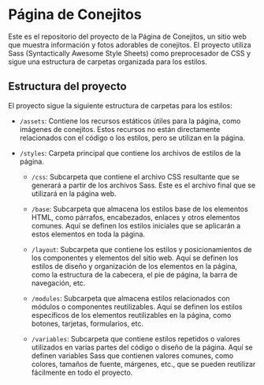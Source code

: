 # Página de Conejitos

Este es el repositorio del proyecto de la Página de Conejitos, un sitio web que muestra información y fotos adorables de conejitos. El proyecto utiliza Sass (Syntactically Awesome Style Sheets) como preprocesador de CSS y sigue una estructura de carpetas organizada para los estilos.

## Estructura del proyecto

El proyecto sigue la siguiente estructura de carpetas para los estilos:

- `/assets`: Contiene los recursos estáticos útiles para la página, como imágenes de conejitos. Estos recursos no están directamente relacionados con el código o los estilos, pero se utilizan en la página.

- `/styles`: Carpeta principal que contiene los archivos de estilos de la página.

  - `/css`: Subcarpeta que contiene el archivo CSS resultante que se generará a partir de los archivos Sass. Este es el archivo final que se utilizará en la página web.

  - `/base`: Subcarpeta que almacena los estilos base de los elementos HTML, como párrafos, encabezados, enlaces y otros elementos comunes. Aquí se definen los estilos iniciales que se aplicarán a estos elementos en toda la página.

  - `/layout`: Subcarpeta que contiene los estilos y posicionamientos de los componentes y elementos del sitio web. Aquí se definen los estilos de diseño y organización de los elementos en la página, como la estructura de la cabecera, el pie de página, la barra de navegación, etc.

  - `/modules`: Subcarpeta que almacena estilos relacionados con módulos o componentes reutilizables. Aquí se definen los estilos específicos de los elementos reutilizables en la página, como botones, tarjetas, formularios, etc.

  - `/variables`: Subcarpeta que contiene estilos repetidos o valores utilizados en varias partes del código o diseño de la página. Aquí se definen variables Sass que contienen valores comunes, como colores, tamaños de fuente, márgenes, etc., que se pueden reutilizar fácilmente en todo el proyecto.



